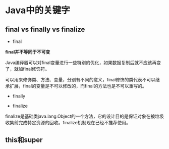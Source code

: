 # Java中的关键字

## final vs finally vs finalize

- final

**final并不等同于不可变**

Java编译器可以对final变量进行一些特别的优化，如果数据复制后就不应该再变了，就加final修饰符。

可以用来修饰类、方法、变量，分别有不同的意义，final修饰的类代表不可以继承扩展，final的变量是不可以修改的，而final的方法也是不可以重写的。

- finally


- finalize

finalize是基础类java.lang.Object的一个方法，它的设计目的是保证对象在被垃圾收集前完成特定资源的回收。finalize机制现在已经不推荐使用。


## this和super

